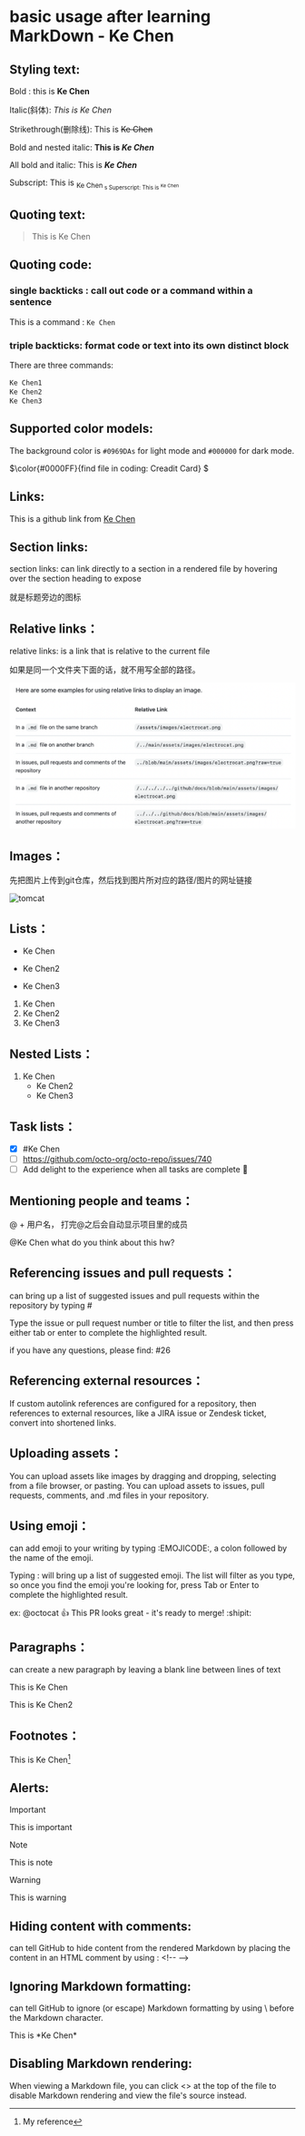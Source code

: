 # basic usage after learning MarkDown - Ke Chen

## Styling text:

Bold : this is **Ke Chen**  

Italic(斜体): _This is Ke Chen_

Strikethrough(删除线): This is ~~Ke Chen~~

Bold and nested italic: **This is _Ke Chen_**

All bold and italic: This is ***Ke Chen***

Subscript: This is <sub>Ke Chen<sub>
s
Superscript: This is <sup>Ke Chen</sup>

## Quoting text:

>This is Ke Chen

## Quoting code:

### single backticks : call out code or a command within a sentence
This is a command : `Ke Chen`

### triple backticks: format code or text into its own distinct block
There are three commands:

```
Ke Chen1
Ke Chen2
Ke Chen3
```

## Supported color models:
The background color is `#0969DAs` for light mode and `#000000` for dark mode.

$\color{#0000FF}{find file in coding: Creadit Card} $

## Links:
This is a github link from [Ke Chen](https://github.com/kechen11257)

## Section links:
section links: can link directly to a section in a rendered file by hovering over the section heading to expose 

就是标题旁边的图标

## Relative links：
relative links: is a link that is relative to the current file

如果是同一个文件夹下面的话，就不用写全部的路径。

![relative links](images/hw1/relative%20links.png)

## Images：
先把图片上传到git仓库，然后找到图片所对应的路径/图片的网址链接

![tomcat](https://myoctocat.com/assets/images/base-octocat.svg)

## Lists：
- Ke Chen
* Ke Chen2
+ Ke Chen3

1. Ke Chen
1. Ke Chen2
1. Ke Chen3

## Nested Lists：
1. Ke Chen
	- Ke Chen2
	- Ke Chen3

## Task lists：
- [x] #Ke Chen
- [ ] https://github.com/octo-org/octo-repo/issues/740
- [ ] Add delight to the experience when all tasks are complete :tada:

## Mentioning people and teams：
@ + 用户名， 打完@之后会自动显示项目里的成员

@Ke Chen what do you think about this hw?

## Referencing issues and pull requests：

can bring up a list of suggested issues and pull requests within the repository by typing #

Type the issue or pull request number or title to filter the list, and then press either tab or enter to complete the highlighted result.

if you have any questions, please find: #26

## Referencing external resources：
If custom autolink references are configured for a repository, then references to external resources, like a JIRA issue or Zendesk ticket, convert into shortened links.

## Uploading assets：
You can upload assets like images by dragging and dropping, selecting from a file browser, or pasting. You can upload assets to issues, pull requests, comments, and .md files in your repository.

## Using emoji：
can add emoji to your writing by typing :EMOJICODE:, a colon followed by the name of the emoji.

Typing : will bring up a list of suggested emoji. The list will filter as you type, so once you find the emoji you're looking for, press Tab or Enter to complete the highlighted result.

ex:
@octocat :+1: This PR looks great - it's ready to merge! :shipit:

## Paragraphs：
can create a new paragraph by leaving a blank line between lines of text

This is Ke Chen

This is Ke Chen2

## Footnotes：
This is Ke Chen[^1]

[^1]: My reference

## Alerts:
> [!IMPORTANT]
> This is important

> [!NOTE]
> This is note

> [!WARNING]
> This is warning

## Hiding content with comments:
can tell GitHub to hide content from the rendered Markdown by placing the content in an HTML comment by using :  \<!--  -->

<!-- This is Ke Chen -->

## Ignoring Markdown formatting:
can tell GitHub to ignore (or escape) Markdown formatting by using \ before the Markdown character.

This is \*Ke Chen\*

## Disabling Markdown rendering:
When viewing a Markdown file, you can click <> at the top of the file to disable Markdown rendering and view the file's source instead.

